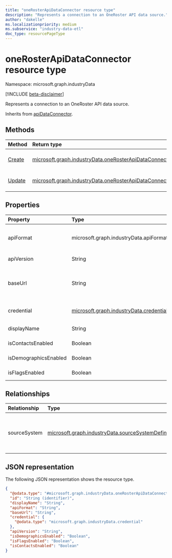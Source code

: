 ```yaml
---
title: "oneRosterApiDataConnector resource type"
description: "Represents a connection to an OneRoster API data source."
author: "dakelle"
ms.localizationpriority: medium
ms.subservice: "industry-data-etl"
doc_type: resourcePageType
---
```


# oneRosterApiDataConnector resource type

Namespace: microsoft.graph.industryData

[!INCLUDE [beta-disclaimer](../../includes/beta-disclaimer.md)]

Represents a connection to an OneRoster API data source.


Inherits from [apiDataConnector](industrydata-apidataconnector.md).

## Methods
|Method|Return type|Description|
|:---|:---|:---|
| [Create](../api/industrydata-onerosterapidataconnector-post.md)   | [microsoft.graph.industryData.oneRosterApiDataConnector](industrydata-onerosterapidataconnector.md)                         | Create a new **oneRosterApiDataConnector** object.                                                                         |
| [Update](../api/industrydata-onerosterapidataconnector-update.md) | [microsoft.graph.industryData.oneRosterApiDataConnector](industrydata-onerosterapidataconnector.md)            | Update the properties of a **oneRosterApiDataConnector** object.                 |

## Properties
|Property|Type|Description|
|:---|:---|:---|
| apiFormat             | microsoft.graph.industryData.apiFormat                                             | The API format of the external system being connected to. Inherited from [apiDataConnector](industrydata-apidataconnector.md).The possible values are: `oneRoster`, `unknownFutureValue`.           |
| apiVersion            | String                                                                             | The API version of the OneRoster source. Example: 1.1, 1.2                                                                                                                                                                                       |
| baseUrl               | String                                                                             | The base URL including the scheme, host, and path for the API (with or without a trailing '/'). Example: https://example.com/ims/oneRoster/v1p1. Inherited from [apiDataConnector](industrydata-apidataconnector.md). |
| credential            | [microsoft.graph.industryData.credential](industrydata-credential.md) | The base type for all supported credentials. Inherited from [apiDataConnector](industrydata-apidataconnector.md).                                                                    |
| displayName           | String                                                                             | The name of the data connector. Inherited from [industryDataConnector](industrydata-industrydataconnector.md).                                                                                                        |
| isContactsEnabled     | Boolean                                                                            | Indicates whether the user specified to import optional contacts data.                                                                                                                                                                                                |
| isDemographicsEnabled | Boolean                                                                            | Indicates whether the user specified to import optional demographics data.                                                                                                                                                                                            |
| isFlagsEnabled        | Boolean                                                                            | Indicates whether the user specified to import optional flags data.                                                                                                                                                                                                   |

## Relationships
|Relationship|Type|Description|
|:---|:---|:---|
| sourceSystem | [microsoft.graph.industryData.sourceSystemDefinition](industrydata-sourcesystemdefinition.md) | The **sourceSystemDefinition** object that this connector is connected to. Inherited from [industryDataConnector](industrydata-industrydataconnector.md) |

## JSON representation
The following JSON representation shows the resource type.
<!-- {
  "blockType": "resource",
  "keyProperty": "id",
  "@odata.type": "microsoft.graph.industryData.oneRosterApiDataConnector",
  "baseType": "microsoft.graph.industryData.apiDataConnector",
  "openType": false
}
-->
``` json
{
  "@odata.type": "#microsoft.graph.industryData.oneRosterApiDataConnector",
  "id": "String (identifier)",
  "displayName": "String",
  "apiFormat": "String",
  "baseUrl": "String",
  "credential": {
    "@odata.type": "microsoft.graph.industryData.credential"
  },
  "apiVersion": "String",
  "isDemographicsEnabled": "Boolean",
  "isFlagsEnabled": "Boolean",
  "isContactsEnabled": "Boolean"
}
```

